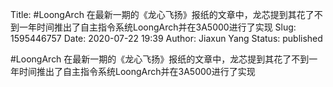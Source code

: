 Title: #LoongArch 在最新一期的《龙心飞扬》报纸的文章中，龙芯提到其花了不到一年时间推出了自主指令系统LoongArch并在3A5000进行了实现
Slug: 1595446757
Date: 2020-07-22 19:39
Author: Jiaxun Yang
Status: published

#LoongArch 在最新一期的《龙心飞扬》报纸的文章中，龙芯提到其花了不到一年时间推出了自主指令系统LoongArch并在3A5000进行了实现
